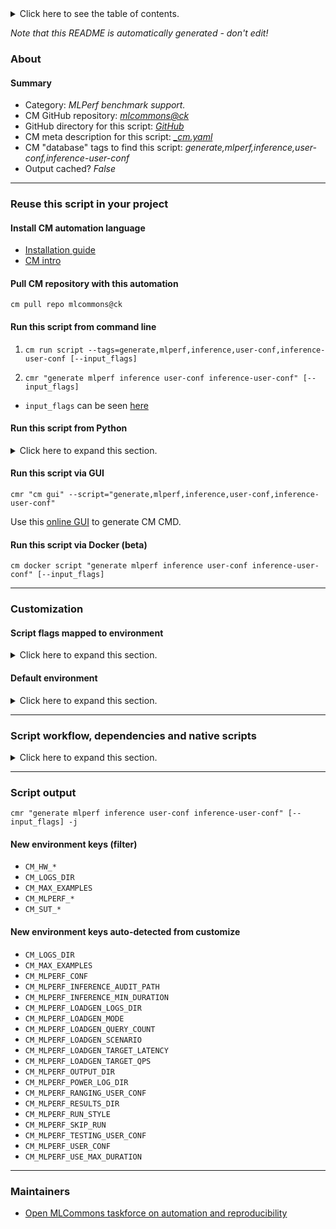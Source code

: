 <details>
<summary>Click here to see the table of contents.</summary>

* [About](#about)
* [Summary](#summary)
* [Reuse this script in your project](#reuse-this-script-in-your-project)
  * [ Install CM automation language](#install-cm-automation-language)
  * [ Check CM script flags](#check-cm-script-flags)
  * [ Run this script from command line](#run-this-script-from-command-line)
  * [ Run this script from Python](#run-this-script-from-python)
  * [ Run this script via GUI](#run-this-script-via-gui)
  * [ Run this script via Docker (beta)](#run-this-script-via-docker-(beta))
* [Customization](#customization)
  * [ Script flags mapped to environment](#script-flags-mapped-to-environment)
  * [ Default environment](#default-environment)
* [Script workflow, dependencies and native scripts](#script-workflow-dependencies-and-native-scripts)
* [Script output](#script-output)
* [New environment keys (filter)](#new-environment-keys-(filter))
* [New environment keys auto-detected from customize](#new-environment-keys-auto-detected-from-customize)
* [Maintainers](#maintainers)

</details>

*Note that this README is automatically generated - don't edit!*

### About

#### Summary

* Category: *MLPerf benchmark support.*
* CM GitHub repository: *[mlcommons@ck](https://github.com/mlcommons/ck/tree/master/cm-mlops)*
* GitHub directory for this script: *[GitHub](https://github.com/mlcommons/ck/tree/master/cm-mlops/script/generate-mlperf-inference-user-conf)*
* CM meta description for this script: *[_cm.yaml](_cm.yaml)*
* CM "database" tags to find this script: *generate,mlperf,inference,user-conf,inference-user-conf*
* Output cached? *False*
___
### Reuse this script in your project

#### Install CM automation language

* [Installation guide](https://github.com/mlcommons/ck/blob/master/docs/installation.md)
* [CM intro](https://doi.org/10.5281/zenodo.8105339)

#### Pull CM repository with this automation

```cm pull repo mlcommons@ck```


#### Run this script from command line

1. `cm run script --tags=generate,mlperf,inference,user-conf,inference-user-conf [--input_flags]`

2. `cmr "generate mlperf inference user-conf inference-user-conf" [--input_flags]`

* `input_flags` can be seen [here](#script-flags-mapped-to-environment)

#### Run this script from Python

<details>
<summary>Click here to expand this section.</summary>

```python

import cmind

r = cmind.access({'action':'run'
                  'automation':'script',
                  'tags':'generate,mlperf,inference,user-conf,inference-user-conf'
                  'out':'con',
                  ...
                  (other input keys for this script)
                  ...
                 })

if r['return']>0:
    print (r['error'])

```

</details>


#### Run this script via GUI

```cmr "cm gui" --script="generate,mlperf,inference,user-conf,inference-user-conf"```

Use this [online GUI](https://cKnowledge.org/cm-gui/?tags=generate,mlperf,inference,user-conf,inference-user-conf) to generate CM CMD.

#### Run this script via Docker (beta)

`cm docker script "generate mlperf inference user-conf inference-user-conf" [--input_flags]`

___
### Customization


#### Script flags mapped to environment
<details>
<summary>Click here to expand this section.</summary>

* `--count=value`  &rarr;  `CM_MLPERF_LOADGEN_QUERY_COUNT=value`
* `--hw_name=value`  &rarr;  `CM_HW_NAME=value`
* `--mode=value`  &rarr;  `CM_MLPERF_LOADGEN_MODE=value`
* `--multistream_target_latency=value`  &rarr;  `CM_MLPERF_LOADGEN_MULTISTREAM_TARGET_LATENCY=value`
* `--num_threads=value`  &rarr;  `CM_NUM_THREADS=value`
* `--offline_target_qps=value`  &rarr;  `CM_MLPERF_LOADGEN_OFFLINE_TARGET_QPS=value`
* `--output_dir=value`  &rarr;  `OUTPUT_BASE_DIR=value`
* `--performance_sample_count=value`  &rarr;  `CM_MLPERF_PERFORMANCE_SAMPLE_COUNT=value`
* `--power=value`  &rarr;  `CM_MLPERF_POWER=value`
* `--regenerate_files=value`  &rarr;  `CM_REGENERATE_MEASURE_FILES=value`
* `--rerun=value`  &rarr;  `CM_RERUN=value`
* `--scenario=value`  &rarr;  `CM_MLPERF_LOADGEN_SCENARIO=value`
* `--server_target_qps=value`  &rarr;  `CM_MLPERF_LOADGEN_SERVER_TARGET_QPS=value`
* `--singlestream_target_latency=value`  &rarr;  `CM_MLPERF_LOADGEN_SINGLESTREAM_TARGET_LATENCY=value`
* `--target_latency=value`  &rarr;  `CM_MLPERF_LOADGEN_TARGET_LATENCY=value`
* `--target_qps=value`  &rarr;  `CM_MLPERF_LOADGEN_TARGET_QPS=value`
* `--test_query_count=value`  &rarr;  `CM_TEST_QUERY_COUNT=value`

**Above CLI flags can be used in the Python CM API as follows:**

```python
r=cm.access({... , "count":...}
```

</details>

#### Default environment

<details>
<summary>Click here to expand this section.</summary>

These keys can be updated via `--env.KEY=VALUE` or `env` dictionary in `@input.json` or using script flags.

* CM_MLPERF_LOADGEN_MODE: `accuracy`
* CM_MLPERF_LOADGEN_SCENARIO: `Offline`
* CM_OUTPUT_FOLDER_NAME: `test_results`
* CM_MLPERF_RUN_STYLE: `test`
* CM_TEST_QUERY_COUNT: `10`
* CM_FAST_FACTOR: `5`
* CM_MLPERF_QUANTIZATION: `False`

</details>

___
### Script workflow, dependencies and native scripts

<details>
<summary>Click here to expand this section.</summary>

  1. ***Read "deps" on other CM scripts from [meta](https://github.com/mlcommons/ck/tree/master/cm-mlops/script/generate-mlperf-inference-user-conf/_cm.yaml)***
     * detect,os
       - CM script: [detect-os](https://github.com/mlcommons/ck/tree/master/cm-mlops/script/detect-os)
     * detect,cpu
       - CM script: [detect-cpu](https://github.com/mlcommons/ck/tree/master/cm-mlops/script/detect-cpu)
     * get,python
       * CM names: `--adr.['python', 'python3']...`
       - CM script: [get-python3](https://github.com/mlcommons/ck/tree/master/cm-mlops/script/get-python3)
     * get,mlperf,results,dir
       * `if (OUTPUT_BASE_DIR  != True)`
       * CM names: `--adr.['get-mlperf-results-dir']...`
       - CM script: [get-mlperf-inference-results-dir](https://github.com/mlcommons/ck/tree/master/cm-mlops/script/get-mlperf-inference-results-dir)
     * get,mlcommons,inference,src
       * CM names: `--adr.['inference-src']...`
       - CM script: [get-mlperf-inference-src](https://github.com/mlcommons/ck/tree/master/cm-mlops/script/get-mlperf-inference-src)
     * get,sut,configs
       - CM script: [get-mlperf-inference-sut-configs](https://github.com/mlcommons/ck/tree/master/cm-mlops/script/get-mlperf-inference-sut-configs)
  1. ***Run "preprocess" function from [customize.py](https://github.com/mlcommons/ck/tree/master/cm-mlops/script/generate-mlperf-inference-user-conf/customize.py)***
  1. Read "prehook_deps" on other CM scripts from [meta](https://github.com/mlcommons/ck/tree/master/cm-mlops/script/generate-mlperf-inference-user-conf/_cm.yaml)
  1. ***Run native script if exists***
  1. Read "posthook_deps" on other CM scripts from [meta](https://github.com/mlcommons/ck/tree/master/cm-mlops/script/generate-mlperf-inference-user-conf/_cm.yaml)
  1. Run "postrocess" function from customize.py
  1. Read "post_deps" on other CM scripts from [meta](https://github.com/mlcommons/ck/tree/master/cm-mlops/script/generate-mlperf-inference-user-conf/_cm.yaml)
</details>

___
### Script output
`cmr "generate mlperf inference user-conf inference-user-conf" [--input_flags] -j`
#### New environment keys (filter)

* `CM_HW_*`
* `CM_LOGS_DIR`
* `CM_MAX_EXAMPLES`
* `CM_MLPERF_*`
* `CM_SUT_*`
#### New environment keys auto-detected from customize

* `CM_LOGS_DIR`
* `CM_MAX_EXAMPLES`
* `CM_MLPERF_CONF`
* `CM_MLPERF_INFERENCE_AUDIT_PATH`
* `CM_MLPERF_INFERENCE_MIN_DURATION`
* `CM_MLPERF_LOADGEN_LOGS_DIR`
* `CM_MLPERF_LOADGEN_MODE`
* `CM_MLPERF_LOADGEN_QUERY_COUNT`
* `CM_MLPERF_LOADGEN_SCENARIO`
* `CM_MLPERF_LOADGEN_TARGET_LATENCY`
* `CM_MLPERF_LOADGEN_TARGET_QPS`
* `CM_MLPERF_OUTPUT_DIR`
* `CM_MLPERF_POWER_LOG_DIR`
* `CM_MLPERF_RANGING_USER_CONF`
* `CM_MLPERF_RESULTS_DIR`
* `CM_MLPERF_RUN_STYLE`
* `CM_MLPERF_SKIP_RUN`
* `CM_MLPERF_TESTING_USER_CONF`
* `CM_MLPERF_USER_CONF`
* `CM_MLPERF_USE_MAX_DURATION`
___
### Maintainers

* [Open MLCommons taskforce on automation and reproducibility](https://github.com/mlcommons/ck/blob/master/docs/taskforce.md)